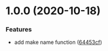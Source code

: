 # 1.0.0 (2020-10-18)


### Features

* add make name function ([64453cf](https://github.com/damianestebanhacks/commits/commit/64453cf8fdff1d5db989c7e3355ce2a42da6ba62))
